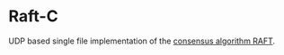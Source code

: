 Raft-C
======

UDP based single file implementation of the [consensus algorithm RAFT](https://raft.github.io/raft.pdf).
